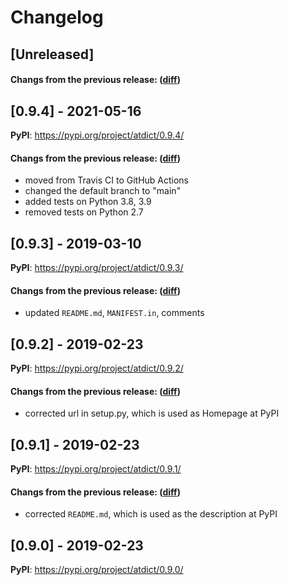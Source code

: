 # Changelog

## [Unreleased]

#### Changs from the previous release: ([diff](https://github.com/alphatwirl/atdict/compare/v0.9.4...main))

## [0.9.4] - 2021-05-16

**PyPI**: https://pypi.org/project/atdict/0.9.4/

#### Changs from the previous release: ([diff](https://github.com/alphatwirl/atdict/compare/v0.9.3...v.0.9.4))
- moved from Travis CI to GitHub Actions
- changed the default branch to "main"
- added tests on Python 3.8, 3.9
- removed tests on Python 2.7

## [0.9.3] - 2019-03-10

**PyPI**: https://pypi.org/project/atdict/0.9.3/

#### Changs from the previous release: ([diff](https://github.com/alphatwirl/atdict/compare/v0.9.2...v.0.9.3))
- updated `README.md`, `MANIFEST.in`, comments

## [0.9.2] - 2019-02-23

**PyPI**: https://pypi.org/project/atdict/0.9.2/

#### Changs from the previous release: ([diff](https://github.com/alphatwirl/atdict/compare/v0.9.1...v.0.9.2))
- corrected url in setup.py, which is used as Homepage at PyPI

## [0.9.1] - 2019-02-23

**PyPI**: https://pypi.org/project/atdict/0.9.1/

#### Changs from the previous release: ([diff](https://github.com/alphatwirl/atdict/compare/v0.9.0...v.0.9.1))
- corrected `README.md`, which is used as the description at PyPI

## [0.9.0] - 2019-02-23

**PyPI**: https://pypi.org/project/atdict/0.9.0/
